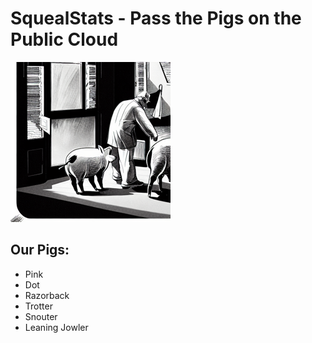 <!-- <picture>
 <source media="(prefers-color-scheme: dark)" srcset="YOUR-DARKMODE-IMAGE">
 <source media="(prefers-color-scheme: light)" srcset="YOUR-LIGHTMODE-IMAGE">
 <img alt="YOUR-ALT-TEXT" src="YOUR-DEFAULT-IMAGE">
</picture>
 -->

# SquealStats - Pass the Pigs on the Public Cloud

![SquealStats](/pigArt.png)

## Our Pigs:

- Pink
- Dot
- Razorback
- Trotter
- Snouter
- Leaning Jowler
